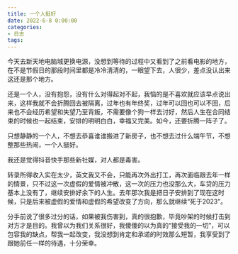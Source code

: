 ```yaml
---
title: 一个人挺好
date: 2022-6-8 0:00:00
categories:
- 日志
tags:
---
```


今天去新天地电脑城更换电源，没想到等待的过程中又看到了之前看电影的地方，在不是节假日的那段时间里都是冷冷清清的，一眼望下去，人很少，差点没认出来这还是那个地方。

还是一个人，没有抱怨，没有什么对得起对不起，我恼的是不喜欢就应该早点说出来，这样我就不会折腾回去被隔离，过年也有年终奖，过年可以回也可以不回，后来也不会经历希望和失望乃至背叛，不需要像个狗一样去讨好，然后人生在合同结束的时候也一起结束，安排的明明白白，幸福又完美。如今，还要折腾一阵子了。

只想静静的一个人，不想去恭喜谁谁搬进了新房子，也不想去过什么端午节，不想整那些热闹，一个人挺好。

我还是觉得抖音快手那些新社媒，对人都是毒害。

转录所得收入实在太少，英文我又不会，只能再次外出打工，再次面临跟去年一样的情景，只不过这一次虚假的爱情被冲散，这一次的压力也没那么大，车贷的压力基本上没有了，继续安排好余下的人生。去年那次我是把日子安排到了现在这时候，只是后来被虚假的爱情和虚假的希望改变了方向，那么就继续“死于2023”。

分手前说了很多过分的话，如果被我伤害到，真的很抱歉，毕竟吵架的时候打击到对方才是目的。我曾以为我们关系很好，我傻傻的以为真的“接受我的一切”，可以包容我的缺点，帮我一起改变，我没想到肯定和承诺的时效那么短暂，我享受到了跟她前任一样的待遇，十分荣幸。
